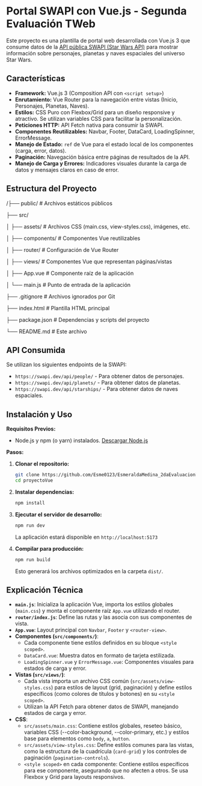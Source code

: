 # Portal SWAPI con Vue.js - Segunda Evaluación TWeb

Este proyecto es una plantilla de portal web desarrollada con Vue.js 3 que consume datos de la [API pública SWAPI (Star Wars API)](https://swapi.dev/) para mostrar información sobre personajes, planetas y naves espaciales del universo Star Wars.

## Características

* **Framework:** Vue.js 3 (Composition API con `<script setup>`)
* **Enrutamiento:** Vue Router para la navegación entre vistas (Inicio, Personajes, Planetas, Naves).
* **Estilos:** CSS Puro con Flexbox/Grid para un diseño responsive y atractivo. Se utilizan variables CSS para facilitar la personalización.
* **Peticiones HTTP:** API Fetch nativa para consumir la SWAPI.
* **Componentes Reutilizables:** Navbar, Footer, DataCard, LoadingSpinner, ErrorMessage.
* **Manejo de Estado:** `ref` de Vue para el estado local de los componentes (carga, error, datos).
* **Paginación:** Navegación básica entre páginas de resultados de la API.
* **Manejo de Carga y Errores:** Indicadores visuales durante la carga de datos y mensajes claros en caso de error.

## Estructura del Proyecto

/├── public/             # Archivos estáticos públicos

├── src/
 
  │   ├── assets/         # Archivos CSS (main.css, view-styles.css), imágenes, etc.
 
  │   ├── components/     # Componentes Vue reutilizables
 
  │   ├── router/         # Configuración de Vue Router
 
  │   ├── views/          # Componentes Vue que representan páginas/vistas
 
  │   ├── App.vue         # Componente raíz de la aplicación
 
  │   └── main.js         # Punto de entrada de la aplicación
 
  ├── .gitignore          # Archivos ignorados por Git
 
  ├── index.html          # Plantilla HTML principal
 
  ├── package.json        # Dependencias y scripts del proyecto
 
  └── README.md           # Este archivo

## API Consumida

Se utilizan los siguientes endpoints de la SWAPI:

* `https://swapi.dev/api/people/` - Para obtener datos de personajes.
* `https://swapi.dev/api/planets/` - Para obtener datos de planetas.
* `https://swapi.dev/api/starships/` - Para obtener datos de naves espaciales.

## Instalación y Uso

**Requisitos Previos:**

* Node.js y npm (o yarn) instalados. [Descargar Node.js](https://nodejs.org/)

**Pasos:**

1.  **Clonar el repositorio:**
    ```bash
    git clone https://github.com/Esme0123/EsmeraldaMedina_2daEvaluacionTWeb.git Examen
    cd proyectoVue
    ```

2.  **Instalar dependencias:**
    ```bash
    npm install
    ```

3.  **Ejecutar el servidor de desarrollo:**
    ```bash
    npm run dev
    ```
    La aplicación estará disponible en `http://localhost:5173` 

4.  **Compilar para producción:**
    ```bash
    npm run build
    ```
    Esto generará los archivos optimizados en la carpeta `dist/`.

## Explicación Técnica

* **`main.js`**: Inicializa la aplicación Vue, importa los estilos globales (`main.css`) y monta el componente raíz `App.vue` utilizando el router.
* **`router/index.js`**: Define las rutas y las asocia con sus componentes de vista.
* **`App.vue`**: Layout principal con `Navbar`, `Footer` y `<router-view>`.
* **Componentes (`src/components/`)**:
    * Cada componente tiene estilos definidos en su bloque `<style scoped>`.
    * `DataCard.vue`: Muestra datos en formato de tarjeta estilizada.
    * `LoadingSpinner.vue` y `ErrorMessage.vue`: Componentes visuales para estados de carga y error.
* **Vistas (`src/views/`)**:
    * Cada vista importa un archivo CSS común (`src/assets/view-styles.css`) para estilos de layout (grid, paginación) y define estilos específicos (como colores de títulos y botones) en su `<style scoped>`.
    * Utilizan la API Fetch para obtener datos de SWAPI, manejando estados de carga y error.
* **CSS**:
    * `src/assets/main.css`: Contiene estilos globales, reseteo básico, variables CSS (--color-background, --color-primary, etc.) y estilos base para elementos como `body`, `a`, `button`.
    * `src/assets/view-styles.css`: Define estilos comunes para las vistas, como la estructura de la cuadrícula (`card-grid`) y los controles de paginación (`pagination-controls`).
    * `<style scoped>` en cada componente: Contiene estilos específicos para ese componente, asegurando que no afecten a otros. Se usa Flexbox y Grid para layouts responsivos.


